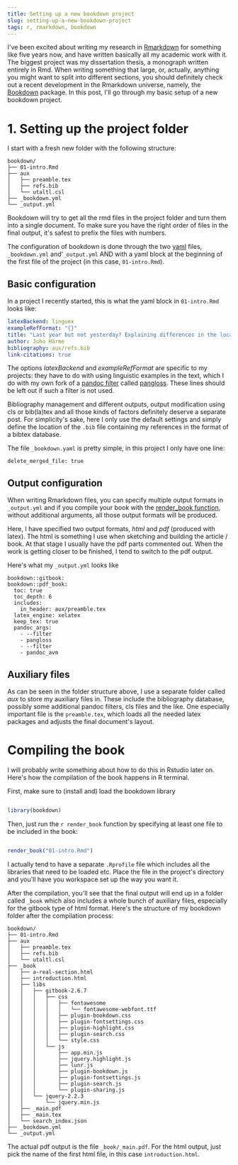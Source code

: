 ```yaml
---
title: Setting up a new bookdown project
slug: setting-up-a-new-bookdown-project
tags: r, rmarkdown, bookdown
---
```


I've been excited about writing my research in
[Rmarkdown](https://rmarkdown.rstudio.com/) for something like five years now,
and have written basically all my academic work with it. The biggest project
was my dissertation thesis, a monograph written entirely in Rmd.
When writing something that large, or, actually, anything you
might want to split into different sections, you should definitely
check out a recent development in the Rmarkdown universe, namely, the [Bookdown](https://bookdown.org/yihui/bookdown/)
package. In this post, I'll go through my basic setup
of a new bookdown project.

# 1. Setting up the project folder

I start with a fresh new folder with the following structure:

    bookdown/
    ├── 01-intro.Rmd
    ├── aux
    │   ├── preamble.tex
    │   ├── refs.bib
    │   └── utaltl.csl
    ├── _bookdown.yml
    └── _output.yml

Bookdown will try to get all the rmd files in the project folder
and turn them into a single document. To make sure you have the right
order of files in the final output, it's safest to prefix the files
with numbers.

The configuration of bookdown is done through the two [yaml](https://en.wikipedia.org/wiki/YAML)
files, `_bookdown.yml` and'`_output.yml` AND with a yaml block
at the beginning of the first file of the project (in this case, `01-intro.Rmd`).

## Basic configuration

In a project I recently started, this is what the yaml block
in `01-intro.Rmd` looks like:

```yaml
latexBackend: linguex
exampleRefFormat: "{}"
title: "Last year but not yesterday? Explaining differences in the locations of Finnish and Russian time adverbials using comparable corpora"
author: Juho Härme
bibliography: aux/refs.bib
link-citations: true
```

The options _latexBackend_ and _exampleRefFormat_ are specific
to my projects: they have to do with using linguistic examples
in the text, which I do with my own fork of a [pandoc filter](http://www.pandoc.org/filters.html)
called [pangloss](https://github.com/hrmJ/pangloss_linguex). These
lines should be left out if such a filter is not used.

Bibliography management and different outputs, output modification using cls
or bib(la)tex and all those kinds of factors definitely deserve
a separate post. For simplicity's sake, here I only
use the default settings and simply define the location of the `.bib`
file containing my references in the format of a bibtex database.

The file `_bookdown.yaml` is pretty simple, in this
project I only have one line:

```
delete_merged_file: true
```

## Output configuration

When writing Rmarkdown files, you can specify multiple output
formats in `_output.yml` and if you compile your
book with the [render_book function](https://bookdown.org/yihui/bookdown/new-session.html),
without additional arguments, all those output formats will be produced.

Here, I have specified two output formats, _html_ and _pdf_ (produced with
latex). The html is something I use when sketching and building the article / book.
At that stage I usually have the pdf parts commented out. When the work is getting
closer to be finished, I tend to switch to the pdf output.

Here's what my `_output.yml` looks like

```
bookdown::gitbook:
bookdown::pdf_book:
  toc: true
  toc_depth: 6
  includes:
    in_header: aux/preamble.tex
  latex_engine: xelatex
  keep_tex: true
  pandoc_args:
    - --filter
    - pangloss
    - --filter
    - pandoc_avm
```

## Auxiliary files

As can be seen in the folder structure above, I use a separate folder called _aux_ to store
my auxiliary files in. These include the bibliography database, possibly some additional pandoc
filters, cls files and the like. One especially important file is the `preamble.tex`, which
loads all the needed latex packages and adjusts the final document's layout.

# Compiling the book

I will probably write something about how to do this in Rstudio later on.
Here's how the compilation of the book happens in R terminal.

First, make sure to (install and) load the bookdown library

```r

library(bookdown)

```

Then, just run the `r render_book` function by specifying at least one file to be included
in the book:

```r

render_book("01-intro.Rmd")

```

I actually tend to have a separate `.Rprofile` file
which includes all the libraries that need to be loaded
etc. Place the file in the project's directory and
you'll have you workspace set up the way you want it.

After the compilation, you'll see that
the final output will end up in a folder called `_book`
which also includes a whole bunch
of auxiliary files, especially for the gitbook type of html format.
Here's the structure of my bookdown folder
after the compilation process:

    bookdown/
    ├── 01-intro.Rmd
    ├── aux
    │   ├── preamble.tex
    │   ├── refs.bib
    │   └── utaltl.csl
    ├── _book
    │   ├── a-real-section.html
    │   ├── introduction.html
    │   ├── libs
    │   │   ├── gitbook-2.6.7
    │   │   │   ├── css
    │   │   │   │   ├── fontawesome
    │   │   │   │   │   └── fontawesome-webfont.ttf
    │   │   │   │   ├── plugin-bookdown.css
    │   │   │   │   ├── plugin-fontsettings.css
    │   │   │   │   ├── plugin-highlight.css
    │   │   │   │   ├── plugin-search.css
    │   │   │   │   └── style.css
    │   │   │   └── js
    │   │   │       ├── app.min.js
    │   │   │       ├── jquery.highlight.js
    │   │   │       ├── lunr.js
    │   │   │       ├── plugin-bookdown.js
    │   │   │       ├── plugin-fontsettings.js
    │   │   │       ├── plugin-search.js
    │   │   │       └── plugin-sharing.js
    │   │   └── jquery-2.2.3
    │   │       └── jquery.min.js
    │   ├── _main.pdf
    │   ├── _main.tex
    │   └── search_index.json
    ├── _bookdown.yml
    └── _output.yml

The actual pdf output is the file `_book/_main.pdf`. For the html
output, just pick the name of the first html file, in this case
`introduction.html`.
